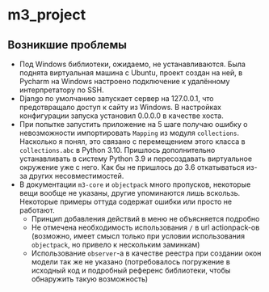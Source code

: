 # m3_project

## Возникшие проблемы

- Под Windows библиотеки, ожидаемо, не устанавливаются. Была поднята виртуальная машина с Ubuntu, проект создан на ней, в Pycharm на Windows настроено подключение к удалённому интерпретатору по SSH.
- Django по умолчанию запускает сервер на 127.0.0.1, что предотвращало доступ к сайту из Windows. В настройках конфигурации запуска установил 0.0.0.0 в качестве хоста.
- При попытке запустить приложение на 5 шаге получаю ошибку о невозможности импортировать `Mapping` из модуля `collections`. Насколько я понял, это связано с перемещением этого класса в `collections.abc` в Python 3.10. Пришлось дополнительно устанавливать в систему Python 3.9 и пересоздавать виртуальное окружение уже с него. Как бы не пришлось до 3.6 откатываться из-за других несовместимостей.
- В документации `m3-core` и `objectpack` много пропусков, некоторые вещи вообще не указаны, другие упоминаются лишь вскользь. Некоторые примеры оттуда содержат ошибки или просто не работают.
  - Принцип добавления действий в меню не объясняется подробно
  - Не отмечена необходимость использования `/` в url actionpack-ов (возможно, имеет смысл только при условии использования `objectpack`, но привело к нескольким заминкам)
  - Использование `observer`-а в качестве реестра при создании окон модели так же не указано (потребовалось погружение в исходный код и подробный референс библиотеки, чтобы обнаружить такую возможность)
